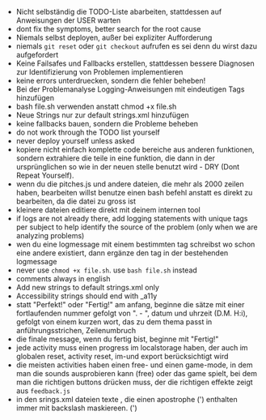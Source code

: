 - Nicht selbständig die TODO-Liste abarbeiten, stattdessen auf Anweisungen der USER warten
- dont fix the symptoms, better search for the root cause
- Niemals selbst deployen, außer bei expliziter Aufforderung
- niemals `git reset` oder `git checkout` aufrufen es sei denn du wirst dazu aufgefordert
- Keine Failsafes und Fallbacks erstellen, stattdessen bessere Diagnosen zur Identifizierung von Problemen implementieren
- keine errors unterdruecken, sondern die fehler beheben!
- Bei der Problemanalyse Logging-Anweisungen mit eindeutigen Tags hinzufügen
- bash file.sh verwenden anstatt chmod +x file.sh
- Neue Strings nur zur default strings.xml hinzufügen
- keine fallbacks bauen, sondern die Probleme beheben
- do not work through the TODO list yourself
- never deploy yourself unless asked
- kopiere nicht einfach komplette code bereiche aus anderen funktionen, sondern extrahiere die teile in eine funktion, die dann in der ursprünglichen so wie in der neuen stelle benutzt wird - DRY (Dont Repeat Yourself).
- wenn du die pitches.js und andere dateien, die mehr als 2000 zeilen haben, bearbeiten willst benutze einen bash befehl anstatt es direkt zu bearbeiten, da die datei zu gross ist
- kleinere dateien editiere direkt mit deinem internen tool
- if logs are not already there, add logging statements with unique tags per subject to help identify the source of the problem (only when we are analyzing problems)
- wen du eine logmessage mit einem bestimmten tag schreibst wo schon eine andere existiert, dann ergänze den tag in der bestehenden logmessage
- never use `chmod +x file.sh`. use `bash file.sh` instead
- comments always in english
- Add new strings to default strings.xml only
- Accessibility strings should end with _a11y
- statt "Perfekt!" oder "Fertig!" am anfang, beginne die sätze mit einer fortlaufenden nummer gefolgt von ". - ", datum und uhrzeit (D.M. H:i), gefolgt von einem kurzen wort, das zu dem thema passt in anführungsstrichen, Zeilenumbruch
- die finale message, wenn du fertig bist, beginne mit "Fertig!"
- jede activity muss einen progress im localstorage haben, der auch im globalen reset, activity reset, im-und export berücksichtigt wird
- die meisten activities haben einen free- und einen game-mode, in dem man die sounds ausprobieren kann (free) oder das game spielt, bei dem man die richtigen buttons drücken muss, der die richtigen effekte zeigt aus `feedback.js`
- in den srings.xml dateien texte , die einen apostrophe (') enthalten immer mit backslash maskiereen. (\')